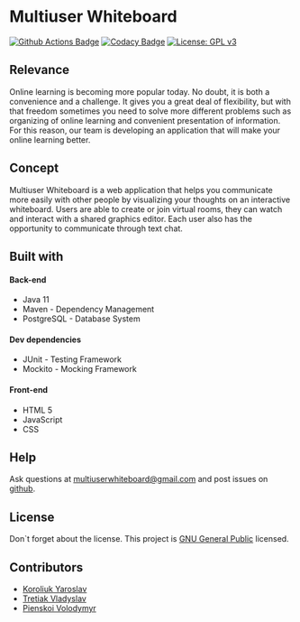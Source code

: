 # Multiuser Whiteboard

[![Github Actions Badge](https://github.com/InvictoProjects/Multiuser_Whiteboard/workflows/Java%20CI%20with%20Maven/badge.svg)](https://github.com/InvictoProjects/Multiuser_Whiteboard/actions?query=workflow%3A%22Java+CI+with+Maven%22)
[![Codacy Badge](https://api.codacy.com/project/badge/Grade/fed4c742f21e4c69b22a6b55c9ff0710)](https://app.codacy.com/gh/InvictoProjects/Multiuser_Whiteboard?utm_source=github.com&utm_medium=referral&utm_content=InvictoProjects/Multiuser_Whiteboard&utm_campaign=Badge_Grade_Settings)
[![License: GPL v3](https://img.shields.io/badge/License-GPLv3-blue.svg)](https://www.gnu.org/licenses/gpl-3.0)

## Relevance
Online learning is becoming more popular today. No doubt, it is both a convenience and a challenge. It gives you a great deal of flexibility, but with that freedom sometimes you need to solve more different problems such as organizing of online learning and convenient presentation of information. For this reason, our team is developing an application that will make your online learning better.

## Concept
Multiuser Whiteboard is a web application that helps you communicate more easily with other people by visualizing your thoughts on an interactive whiteboard. Users are able to create or join virtual rooms, they can watch and interact with a shared graphics editor. Each user also has the opportunity to communicate through text chat.

## Built with
#### Back-end
* Java 11
* Maven - Dependency Management
* PostgreSQL - Database System
#### Dev dependencies
* JUnit - Testing Framework
* Mockito - Mocking Framework
#### Front-end
* HTML 5
* JavaScript
* CSS

## Help
Ask questions at <multiuserwhiteboard@gmail.com> and post issues on [github](https://github.com/InvictoProjects/Multiuser_Whiteboard/issues).
## License
Don\`t forget about the license. This project is [GNU General Public](https://www.gnu.org/licenses/gpl-3.0) licensed.
## Contributors
- [Koroliuk Yaroslav](https://github.com/Koroliuk)
- [Tretiak Vladyslav](https://github.com/Proxima-C)
- [Pienskoi Volodymyr](https://github.com/Pienskoi)
